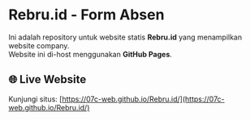 # Rebru.id - Form Absen

Ini adalah repository untuk website statis **Rebru.id** yang menampilkan website company.  
Website ini di-host menggunakan **GitHub Pages**.

## 🌐 Live Website
Kunjungi situs: [https://07c-web.github.io/Rebru.id/](https://07c-web.github.io/Rebru.id/)
